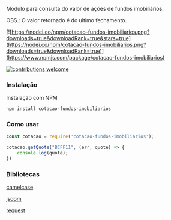 Módulo para consulta do valor de ações de fundos imobiliários.<p>
OBS.: O valor retornado é do ultimo fechamento.

[![https://nodei.co/npm/cotacao-fundos-imobiliarios.png?downloads=true&downloadRank=true&stars=true](https://nodei.co/npm/cotacao-fundos-imobiliarios.png?downloads=true&downloadRank=true)](https://www.npmjs.com/package/cotacao-fundos-imobiliarios)

[![contributions welcome](https://img.shields.io/badge/contributions-welcome-brightgreen.svg?style=flat)](https://github.com/charlesamoreira/cotacao-fundos-imobiliarios)

### Instalação
Instalação com NPM

```bash
npm install cotacao-fundos-imobiliarios
```

### Como usar
```javascript
const cotacao = require('cotacao-fundos-imobiliarios');

cotacao.getQuote("BCFF11", (err, quote) => {
    console.log(quote);
})
```

### Bibliotecas

[camelcase](https://www.npmjs.com/package/camelcase "camelcase")<p>
[jsdom](https://www.npmjs.com/package/jsdom "jsdom")<p>
[request](https://www.npmjs.com/package/request "request")
